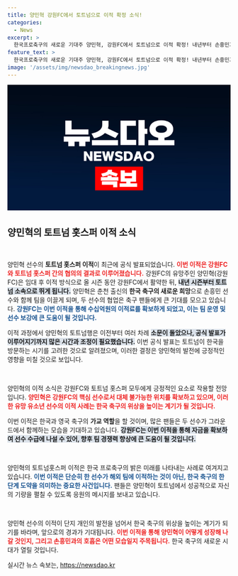 ```yaml
---
title: 양민혁 강원FC에서 토트넘으로 이적 확정 소식!
categories:
  - News
excerpt: >
  한국프로축구의 새로운 기대주 양민혁, 강원FC에서 토트넘으로 이적 확정! 내년부터 손흥민과 팀을 이루며 한국과 영국 축구의 미래를 이끌 예정이다. 이적료로 강원FC도 든든한 지원을 받을 전망. 클릭해 자세한 소식을 확인하세요!
feature_text: >
  한국프로축구의 새로운 기대주 양민혁, 강원FC에서 토트넘으로 이적 확정! 내년부터 손흥민과 팀을 이루며 한국과 영국 축구의 미래를 이끌 예정이다. 이적료로 강원FC도 든든한 지원을 받을 전망. 클릭해 자세한 소식을 확인하세요!
image: '/assets/img/newsdao_breakingnews.jpg'
---
```


<p><img src="/assets/img/newsdao_breakingnews.jpg" alt="implanttips 속보" /></p>

<h2 data-ke-size="size26">양민혁의 토트넘 홋스퍼 이적 소식</h2>

<p data-ke-size="size16">&nbsp;</p>

<p>양민혁 선수의 <b>토트넘 홋스퍼 이적</b>이 최근에 공식 발표되었습니다. <b><span style="color: #ee2323;">이번 이적은 강원FC와 토트넘 홋스퍼 간의 협의의 결과로 이루어졌습니다.</span></b> 강원FC의 유망주인 양민혁(강원FC)은 임대 후 이적 방식으로 올 시즌 동안 강원FC에서 활약한 뒤, <b><span style="background-color: #21538527;">내년 시즌부터 토트넘 소속으로 뛰게 됩니다.</span></b> 양민혁은 춘천 출신의 <b>한국 축구의 새로운 희망</b>으로 손흥민 선수와 함께 팀을 이끌게 되며, 두 선수의 협업은 축구 팬들에게 큰 기대를 모으고 있습니다. <b><span style="color: #1a5490;">강원FC는 이번 이적을 통해 수십억원의 이적료를 확보하게 되었고, 이는 팀 운영 및 선수 보강에 큰 도움이 될 것입니다.</span></b> </p>

<p>이적 과정에서 양민혁의 토트넘행은 이전부터 여러 차례 <b><span style="background-color: #21538527;">소문이 돌았으나, 공식 발표가 이루어지기까지 많은 시간과 조정이 필요했습니다.</span></b> 이번 공식 발표는 토트넘이 한국을 방문하는 시기를 고려한 것으로 알려졌으며, 이러한 결정은 양민혁의 발전에 긍정적인 영향을 미칠 것으로 보입니다. </p>

<p data-ke-size="size16">&nbsp;</p>

<p>양민혁의 이적 소식은 강원FC와 토트넘 홋스퍼 모두에게 긍정적인 요소로 작용할 전망입니다. <b><span style="color: #ee2323;">양민혁은 강원FC의 핵심 선수로서 대체 불가능한 위치를 확보하고 있으며, 이러한 유망 유소년 선수의 이적 사례는 한국 축구의 위상을 높이는 계기가 될 것입니다.</span></b> </p>

<p>이번 이적은 한국과 영국 축구의 <b>가교 역할</b>을 할 것이며, 많은 팬들은 두 선수가 그라운드에서 함께하는 모습을 기대하고 있습니다. <b><span style="background-color: #21538527;">강원FC는 이번 이적을 통해 자금을 확보하여 선수 수급에 나설 수 있어, 향후 팀 경쟁력 향상에 큰 도움이 될 것입니다.</span></b> </p>

<p data-ke-size="size16">&nbsp;</p>

<p>양민혁의 토트넘홋스퍼 이적은 한국 프로축구의 밝은 미래를 나타내는 사례로 여겨지고 있습니다. <b><span style="color: #1a5490;">이번 이적은 단순히 한 선수가 해외 팀에 이적하는 것이 아닌, 한국 축구의 한 단계 도약을 의미하는 중요한 사건입니다.</span></b> 팬들은 양민혁이 토트넘에서 성공적으로 자신의 기량을 펼칠 수 있도록 응원의 메시지를 보내고 있습니다. </p>

<p data-ke-size="size16">&nbsp;</p>

<p>양민혁 선수의 이적이 단지 개인의 발전을 넘어서 한국 축구의 위상을 높이는 계기가 되기를 바라며, 앞으로의 경과가 기대됩니다. <b><span style="color: #ee2323;">이번 이적을 통해 양민혁이 어떻게 성장해 나갈 것인지, 그리고 손흥민과의 호흡은 어떤 모습일지 주목됩니다.</span></b> 한국 축구의 새로운 시대가 열릴 것입니다.</p>
실시간 뉴스 속보는, <a href="https://newsdao.kr" rel="dofollow">https://newsdao.kr</a>


